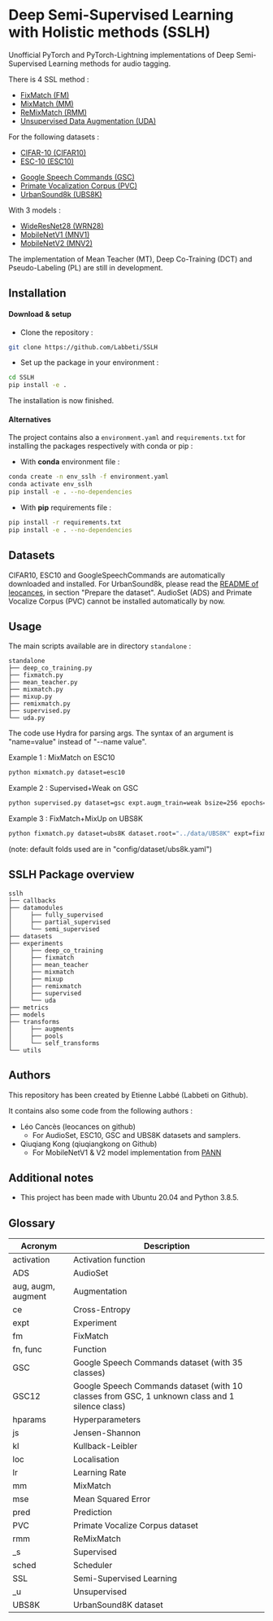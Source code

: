 # Deep Semi-Supervised Learning with Holistic methods (SSLH)

Unofficial PyTorch and PyTorch-Lightning implementations of Deep Semi-Supervised Learning methods for audio tagging.

There is 4 SSL method :
- [FixMatch (FM)](https://arxiv.org/pdf/2001.07685.pdf)
- [MixMatch (MM)](https://arxiv.org/pdf/1905.02249.pdf)
- [ReMixMatch (RMM)](https://arxiv.org/pdf/1911.09785.pdf)
- [Unsupervised Data Augmentation (UDA)](https://arxiv.org/pdf/1904.12848.pdf)

For the following datasets :

[comment]: <> (- [AudioSet &#40;ADS&#41;]&#40;https://static.googleusercontent.com/media/research.google.com/fr//pubs/archive/45857.pdf&#41;)
- [CIFAR-10 (CIFAR10)](https://www.cs.toronto.edu/~kriz/learning-features-2009-TR.pdf)
- [ESC-10 (ESC10)](https://www.karolpiczak.com/papers/Piczak2015-ESC-Dataset.pdf)

[comment]: <> (- [FSD50K]&#40;&#41;)
- [Google Speech Commands (GSC)](https://arxiv.org/pdf/1804.03209.pdf)
- [Primate Vocalization Corpus (PVC)](https://arxiv.org/pdf/2101.10390.pdf)
- [UrbanSound8k (UBS8K)](http://www.justinsalamon.com/uploads/4/3/9/4/4394963/salamon_urbansound_acmmm14.pdf)

With 3 models :
- [WideResNet28 (WRN28)](https://arxiv.org/pdf/1605.07146.pdf)
- [MobileNetV1 (MNV1)](https://arxiv.org/pdf/1704.04861.pdf)
- [MobileNetV2 (MNV2)](https://arxiv.org/pdf/1801.04381.pdf)

The implementation of Mean Teacher (MT), Deep Co-Training (DCT) and Pseudo-Labeling (PL) are still in development.

## Installation
#### Download & setup
- Clone the repository :
```bash
git clone https://github.com/Labbeti/SSLH
```
- Set up the package in your environment :
```bash
cd SSLH
pip install -e .
```

The installation is now finished.

#### Alternatives
The project contains also a ```environment.yaml``` and ```requirements.txt``` for installing the packages respectively with conda or pip :
- With **conda** environment file :
```bash
conda create -n env_sslh -f environment.yaml
conda activate env_sslh
pip install -e . --no-dependencies
```

- With **pip** requirements file :
```bash
pip install -r requirements.txt
pip install -e . --no-dependencies
```

## Datasets
CIFAR10, ESC10 and GoogleSpeechCommands are automatically downloaded and installed.
For UrbanSound8k, please read the [README of leocances](https://github.com/leocances/UrbanSound8K/blob/master/README.md#prepare-the-dataset), in section "Prepare the dataset". 
AudioSet (ADS) and Primate Vocalize Corpus (PVC) cannot be installed automatically by now.

[comment]: <> (TODO : For Audioset install !)
[comment]: <> (TODO : For PVC install !)

## Usage
The main scripts available are in directory ```standalone``` :
```
standalone
├── deep_co_training.py
├── fixmatch.py
├── mean_teacher.py
├── mixmatch.py
├── mixup.py
├── remixmatch.py
├── supervised.py
└── uda.py
```

The code use Hydra for parsing args. The syntax of an argument is "name=value" instead of "--name value".

Example 1 : MixMatch on ESC10
```bash
python mixmatch.py dataset=esc10
```

Example 2 : Supervised+Weak on GSC
```bash
python supervised.py dataset=gsc expt.augm_train=weak bsize=256 epochs=300
```

Example 3 : FixMatch+MixUp on UBS8K
```bash
python fixmatch.py dataset=ubs8K dataset.root="../data/UBS8K" expt=fixmatch_mixup bsize_s=128 bsize_u=128 epochs=300
```
(note: default folds used are in "config/dataset/ubs8k.yaml")

## SSLH Package overview
```
sslh
├── callbacks
├── datamodules
│     ├── fully_supervised
│     ├── partial_supervised
│     └── semi_supervised
├── datasets
├── experiments
│     ├── deep_co_training
│     ├── fixmatch
│     ├── mean_teacher
│     ├── mixmatch
│     ├── mixup
│     ├── remixmatch
│     ├── supervised
│     └── uda
├── metrics
├── models
├── transforms
│     ├── augments
│     ├── pools
│     └── self_transforms
└── utils
```

## Authors
This repository has been created by Etienne Labbé (Labbeti on Github).

It contains also some code from the following authors :
- Léo Cancès (leocances on github)
  - For AudioSet, ESC10, GSC and UBS8K datasets and samplers.
- Qiuqiang Kong (qiuqiangkong on Github)
  - For MobileNetV1 & V2 model implementation from [PANN](https://github.com/qiuqiangkong/audioset_tagging_cnn)

## Additional notes
- This project has been made with Ubuntu 20.04 and Python 3.8.5.

## Glossary
| Acronym | Description |
| --- | --- |
| activation | Activation function |
| ADS | AudioSet |
| aug, augm, augment | Augmentation |
| ce | Cross-Entropy |
| expt | Experiment |
| fm | FixMatch |
| fn, func | Function |
| GSC | Google Speech Commands dataset (with 35 classes) |
| GSC12 | Google Speech Commands dataset (with 10 classes from GSC, 1 unknown class and 1 silence class) |
| hparams | Hyperparameters |
| js | Jensen-Shannon |
| kl | Kullback-Leibler |
| loc | Localisation |
| lr | Learning Rate |
| mm | MixMatch |
| mse | Mean Squared Error |
| pred | Prediction |
| PVC | Primate Vocalize Corpus dataset |
| rmm | ReMixMatch |
| _s | Supervised |
| sched | Scheduler |
| SSL | Semi-Supervised Learning |
| _u | Unsupervised |
| UBS8K | UrbanSound8K dataset |
